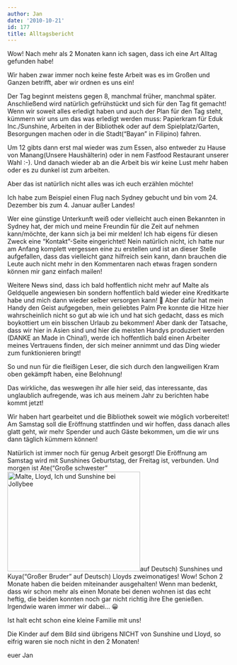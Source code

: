 ```yaml
---
author: Jan
date: '2010-10-21'
id: 177
title: Alltagsbericht
---
```


Wow! Nach mehr als 2 Monaten kann ich sagen, dass ich eine Art Alltag gefunden habe!

Wir haben zwar immer noch keine feste Arbeit was es im Großen und Ganzen betrifft, aber wir ordnen es uns ein!

Der Tag beginnt meistens gegen 8, manchmal früher, manchmal später. Anschließend wird natürlich gefrühstückt und sich für den Tag fit gemacht! Wenn wir soweit alles erledigt haben und auch der Plan für den Tag steht, kümmern wir uns um das was erledigt werden muss: Papierkram für Eduk Inc./Sunshine, Arbeiten in der Bibliothek oder auf dem Spielplatz/Garten, Besorgungen machen oder in die Stadt(&#8220;Bayan&#8221; in Filipino) fahren.

Um 12 gibts dann erst mal wieder was zum Essen, also entweder zu Hause von Manang(Unsere Haushälterin) oder in nem Fastfood Restaurant unserer Wahl :-). Und danach wieder ab an die Arbeit bis wir keine Lust mehr haben oder es zu dunkel ist zum arbeiten.

Aber das ist natürlich nicht alles was ich euch erzählen möchte!

Ich habe zum Beispiel einen Flug nach Sydney gebucht und bin vom 24. Dezember bis zum 4. Januar außer Landes!

Wer eine günstige Unterkunft weiß oder vielleicht auch einen Bekannten in Sydney hat, der mich und meine Freundin für die Zeit auf nehmen kann/möchte, der kann sich ja bei mir melden! Ich hab eigens für diesen Zweck eine &#8220;Kontakt&#8221;-Seite eingerichtet! Nein natürlich nicht, ich hatte nur am Anfang komplett vergessen eine zu erstellen und ist an dieser Stelle aufgefallen, dass das vielleicht ganz hilfreich sein kann, dann brauchen die Leute auch nicht mehr in den Kommentaren nach etwas fragen sondern können mir ganz einfach mailen!

Weitere News sind, dass ich bald hoffentlich nicht mehr auf Malte als Geldquelle angewiesen bin sondern hoffentlich bald wieder eine Kreditkarte habe und mich dann wieder selber versorgen kann! 🙂 Aber dafür hat mein Handy den Geist aufgegeben, mein geliebtes Palm Pre konnte die Hitze hier wahrscheinlich nicht so gut ab wie ich und hat sich gedacht, dass es mich boykottiert um ein bisschen Urlaub zu bekommen! Aber dank der Tatsache, dass wir hier in Asien sind und hier die meisten Handys produziert werden (DANKE an Made in China!), werde ich hoffentlich bald einen Arbeiter meines Vertrauens finden, der sich meiner annimmt und das Ding wieder zum funktionieren bringt!

So und nun für die fleißigen Leser, die sich durch den langweiligen Kram oben gekämpft haben, eine Belohnung!

Das wirkliche, das weswegen ihr alle hier seid, das interessante, das unglaublich aufregende, was ich aus meinem Jahr zu berichten habe kommt jetzt!

Wir haben hart gearbeitet und die Bibliothek soweit wie möglich vorbereitet! Am Samstag soll die Eröffnung stattfinden und wir hoffen, dass danach alles glatt geht, wir mehr Spender und auch Gäste bekommen, um die wir uns dann täglich kümmern können!

Natürlich ist immer noch für genug Arbeit gesorgt! Die Eröffnung am Samstag wird mit Sunshines Geburtstag, der Freitag ist, verbunden. Und morgen ist Ate(&#8220;Große schwester&#8221; [<img class="alignright size-medium wp-image-178" title="Familienbild" src="https://jan-steinke.de/wordpress/wp-content/uploads/2010/10/IMG_3728-300x225.jpg" alt="Malte, Lloyd, Ich und Sunshine bei Jollybee" width="300" height="225" />](https://jan-steinke.de/wordpress/wp-content/uploads/2010/10/IMG_3728.jpg)auf Deutsch) Sunshines und Kuya(&#8220;Großer Bruder&#8221; auf Deutsch) Lloyds zweimonatiges! Wow! Schon 2 Monate haben die beiden miteinander ausgehalten! Wenn man bedenkt, dass wir schon mehr als einen Monate bei denen wohnen ist das echt heftig, die beiden konnten noch gar nicht richtig ihre Ehe genießen. Irgendwie waren immer wir dabei&#8230; 😀

Ist halt echt schon eine kleine Familie mit uns!

Die Kinder auf dem Bild sind übrigens NICHT von Sunshine und Lloyd, so eifrig waren sie noch nicht in den 2 Monaten!

euer Jan
